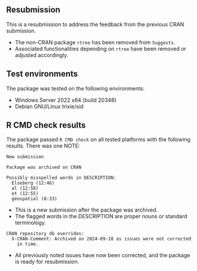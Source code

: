 ## Resubmission

This is a resubmission to address the feedback from the previous CRAN submission.

* The non-CRAN package `rtree` has been removed from `Suggests`.
* Associated functionalities depending on `rtree` have been removed or adjusted accordingly.

## Test environments

The package was tested on the following environments:

* Windows Server 2022 x64 (build 20348)
* Debian GNU/Linux trixie/sid

## R CMD check results

The package passed `R CMD check` on all tested platforms with the following results.
There was one NOTE:

```
New submission

Package was archived on CRAN

Possibly misspelled words in DESCRIPTION:
  Elseberg (12:46)
  al (12:58)
  et (12:55)
  geospatial (8:33)
```

* This is a new submission after the package was archived.
* The flagged words in the DESCRIPTION are proper nouns or standard terminology.

```
CRAN repository db overrides:
  X-CRAN-Comment: Archived on 2024-09-18 as issues were not corrected
    in time.
```

* All previously noted issues have now been corrected, and the package is ready for resubmission.
